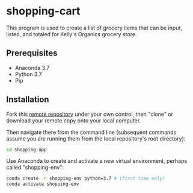 # shopping-cart

This program is used to create a list of grocery items that can be input, listed, and totaled for Kelly's Organics grocery store.

## Prerequisites

  + Anaconda 3.7
  + Python 3.7
  + Pip

## Installation

Fork this [remote repository](https://github.com/nyk89/shopping-cart) under your own control, then "clone" or download your remote copy onto your local computer.

Then navigate there from the command line (subsequent commands assume you are running them from the local repository's root directory):

```sh
cd shopping-app
```

Use Anaconda to create and activate a new virtual environment, perhaps called "shopping-env":

```sh
conda create -n shopping-env python=3.7 # (first time only)
conda activate shopping-env
```
